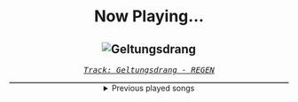 <div align="center"> 
<h1>Now Playing...</h1>

![Geltungsdrang](https://i.scdn.co/image/ab67616d00001e02c6de68cf4eba8d8040e9371c)
--
_<samp><a href="https://open.spotify.com/track/505SCF1M9caDL0orc8TziE">Track: Geltungsdrang - REGEN</a></samp>_

<div style="border: 1px #4B5054 solid"></div>
<details>
  <summary>
    Previous played songs
  </summary>
  <table>
    <thead>
      <tr>
        <th>
          Artist
        </th>
        <th>
          Song
        </th>
        <th>
          Link
        </th>
      </tr>
    </thead>
    <tbody>
      <tr><td>REGEN</td><td>Geltungsdrang</td><td><a href="https://open.spotify.com/track/505SCF1M9caDL0orc8TziE">https://open.spotify.com/track/505SCF1M9caDL0orc8TziE</a></td></tr><tr><td>REGEN</td><td>Großartig</td><td><a href="https://open.spotify.com/track/2dbXDbcqfIREx8npGAp84g">https://open.spotify.com/track/2dbXDbcqfIREx8npGAp84g</a></td></tr><tr><td>REGEN</td><td>Angst</td><td><a href="https://open.spotify.com/track/2yNJAl2dh2jYRMsl5JfsRr">https://open.spotify.com/track/2yNJAl2dh2jYRMsl5JfsRr</a></td></tr><tr><td>Morgana</td><td>Schwarm</td><td><a href="https://open.spotify.com/track/3KiANrzozsktALYFjS3SnN">https://open.spotify.com/track/3KiANrzozsktALYFjS3SnN</a></td></tr><tr><td>Morgana</td><td>Agressionsblues</td><td><a href="https://open.spotify.com/track/5Ay5LJV3v3ATLYp30GaYJQ">https://open.spotify.com/track/5Ay5LJV3v3ATLYp30GaYJQ</a></td></tr><tr><td>REGEN</td><td>SCHWIMM</td><td><a href="https://open.spotify.com/track/51TUeSMAYms2jGzBeeYzSN">https://open.spotify.com/track/51TUeSMAYms2jGzBeeYzSN</a></td></tr><tr><td>I Prevail</td><td>Bow Down</td><td><a href="https://open.spotify.com/track/5qD3Qv8Wu3r5uRD0DahcZy">https://open.spotify.com/track/5qD3Qv8Wu3r5uRD0DahcZy</a></td></tr><tr><td>Spiritbox</td><td>Circle With Me</td><td><a href="https://open.spotify.com/track/3FI0iAAAjmR31xpZEwbdys">https://open.spotify.com/track/3FI0iAAAjmR31xpZEwbdys</a></td></tr><tr><td>Ice Nine Kills</td><td>A Work of Art</td><td><a href="https://open.spotify.com/track/3K7vovoUvysvYih4CNKIOc">https://open.spotify.com/track/3K7vovoUvysvYih4CNKIOc</a></td></tr><tr><td>Breaking Benjamin</td><td>Awaken</td><td><a href="https://open.spotify.com/track/7hr0WyhqQxrK3SQ9ZQxjTu">https://open.spotify.com/track/7hr0WyhqQxrK3SQ9ZQxjTu</a></td></tr><tr><td>Sabaton</td><td>To Hell and Back</td><td><a href="https://open.spotify.com/track/1BrgjqSg9du0lj3TUMLluL">https://open.spotify.com/track/1BrgjqSg9du0lj3TUMLluL</a></td></tr><tr><td>ifa</td><td>Faith</td><td><a href="https://open.spotify.com/track/2pY7asKFGoWxwvHKfq5V5u">https://open.spotify.com/track/2pY7asKFGoWxwvHKfq5V5u</a></td></tr><tr><td>Amaranthe</td><td>Find Life</td><td><a href="https://open.spotify.com/track/1OUzbNOmSiB9mO4COf1d2l">https://open.spotify.com/track/1OUzbNOmSiB9mO4COf1d2l</a></td></tr><tr><td>Bad Omens</td><td>THE DEATH OF PEACE OF MIND</td><td><a href="https://open.spotify.com/track/6tRneEcItwpSxBtqgem5Dr">https://open.spotify.com/track/6tRneEcItwpSxBtqgem5Dr</a></td></tr><tr><td>Breaking Benjamin</td><td>Evil Angel</td><td><a href="https://open.spotify.com/track/6HDBZFpozQsnYZ88ic250y">https://open.spotify.com/track/6HDBZFpozQsnYZ88ic250y</a></td></tr><tr><td>The Plot In You</td><td>Forgotten</td><td><a href="https://open.spotify.com/track/0ZZCltcOacjI1kY4BnVDjt">https://open.spotify.com/track/0ZZCltcOacjI1kY4BnVDjt</a></td></tr><tr><td>Morgana</td><td>Agressionsblues</td><td><a href="https://open.spotify.com/track/5Ay5LJV3v3ATLYp30GaYJQ">https://open.spotify.com/track/5Ay5LJV3v3ATLYp30GaYJQ</a></td></tr><tr><td>REGEN</td><td>Geltungsdrang</td><td><a href="https://open.spotify.com/track/505SCF1M9caDL0orc8TziE">https://open.spotify.com/track/505SCF1M9caDL0orc8TziE</a></td></tr><tr><td>REGEN</td><td>Angst</td><td><a href="https://open.spotify.com/track/2yNJAl2dh2jYRMsl5JfsRr">https://open.spotify.com/track/2yNJAl2dh2jYRMsl5JfsRr</a></td></tr><tr><td>REGEN</td><td>Großartig</td><td><a href="https://open.spotify.com/track/2dbXDbcqfIREx8npGAp84g">https://open.spotify.com/track/2dbXDbcqfIREx8npGAp84g</a></td></tr>
    </tbody>
  </table>
</details>

</div>
